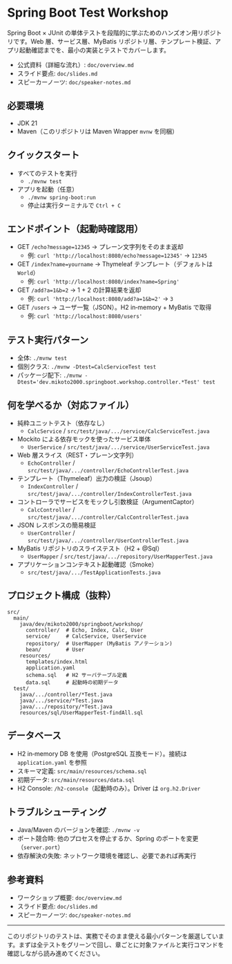 # Spring Boot Test Workshop

Spring Boot × JUnit の単体テストを段階的に学ぶためのハンズオン用リポジトリです。Web 層、サービス層、MyBatis リポジトリ層、テンプレート検証、アプリ起動確認までを、最小の実装とテストでカバーします。

- 公式資料（詳細な流れ）: `doc/overview.md`
- スライド要点: `doc/slides.md`
- スピーカーノーツ: `doc/speaker-notes.md`

## 必要環境
- JDK 21
- Maven（このリポジトリは Maven Wrapper `mvnw` を同梱）

## クイックスタート
- すべてのテストを実行
  - `./mvnw test`
- アプリを起動（任意）
  - `./mvnw spring-boot:run`
  - 停止は実行ターミナルで `Ctrl + C`

## エンドポイント（起動時確認用）
- GET `/echo?message=12345` → プレーン文字列をそのまま返却
  - 例: `curl 'http://localhost:8080/echo?message=12345'` → `12345`
- GET `/index?name=yourname` → Thymeleaf テンプレート（デフォルトは `World`）
  - 例: `curl 'http://localhost:8080/index?name=Spring'`
- GET `/add?a=1&b=2` → 1 + 2 の計算結果を返却
  - 例: `curl 'http://localhost:8080/add?a=1&b=2'` → `3`
- GET `/users` → ユーザ一覧（JSON）。H2 in‑memory + MyBatis で取得
  - 例: `curl 'http://localhost:8080/users'`

## テスト実行パターン
- 全体: `./mvnw test`
- 個別クラス: `./mvnw -Dtest=CalcServiceTest test`
- パッケージ配下: `./mvnw -Dtest='dev.mikoto2000.springboot.workshop.controller.*Test' test`

## 何を学べるか（対応ファイル）
- 純粋ユニットテスト（依存なし）
  - `CalcService` / `src/test/java/.../service/CalcServiceTest.java`
- Mockito による依存モックを使ったサービス単体
  - `UserService` / `src/test/java/.../service/UserServiceTest.java`
- Web 層スライス（REST・プレーン文字列）
  - `EchoController` / `src/test/java/.../controller/EchoControllerTest.java`
- テンプレート（Thymeleaf）出力の検証（Jsoup）
  - `IndexController` / `src/test/java/.../controller/IndexControllerTest.java`
- コントローラでサービスをモックし引数検証（ArgumentCaptor）
  - `CalcController` / `src/test/java/.../controller/CalcControllerTest.java`
- JSON レスポンスの簡易検証
  - `UserController` / `src/test/java/.../controller/UserControllerTest.java`
- MyBatis リポジトリのスライステスト（H2 + @Sql）
  - `UserMapper` / `src/test/java/.../repository/UserMapperTest.java`
- アプリケーションコンテキスト起動確認（Smoke）
  - `src/test/java/.../TestApplicationTests.java`

## プロジェクト構成（抜粋）
```
src/
  main/
    java/dev/mikoto2000/springboot/workshop/
      controller/  # Echo, Index, Calc, User
      service/     # CalcService, UserService
      repository/  # UserMapper (MyBatis アノテーション)
      bean/        # User
    resources/
      templates/index.html
      application.yaml
      schema.sql   # H2 サーバテーブル定義
      data.sql     # 起動時の初期データ
  test/
    java/.../controller/*Test.java
    java/.../service/*Test.java
    java/.../repository/*Test.java
    resources/sql/UserMapperTest-findAll.sql
```

## データベース
- H2 in‑memory DB を使用（PostgreSQL 互換モード）。接続は `application.yaml` を参照
- スキーマ定義: `src/main/resources/schema.sql`
- 初期データ: `src/main/resources/data.sql`
- H2 Console: `/h2-console`（起動時のみ）。Driver は `org.h2.Driver`

## トラブルシューティング
- Java/Maven のバージョンを確認: `./mvnw -v`
- ポート競合時: 他のプロセスを停止するか、Spring のポートを変更（`server.port`）
- 依存解決の失敗: ネットワーク環境を確認し、必要であれば再実行

## 参考資料
- ワークショップ概要: `doc/overview.md`
- スライド要点: `doc/slides.md`
- スピーカーノーツ: `doc/speaker-notes.md`

---
このリポジトリのテストは、実務でそのまま使える最小パターンを厳選しています。まずは全テストをグリーンで回し、章ごとに対象ファイルと実行コマンドを確認しながら読み進めてください。
